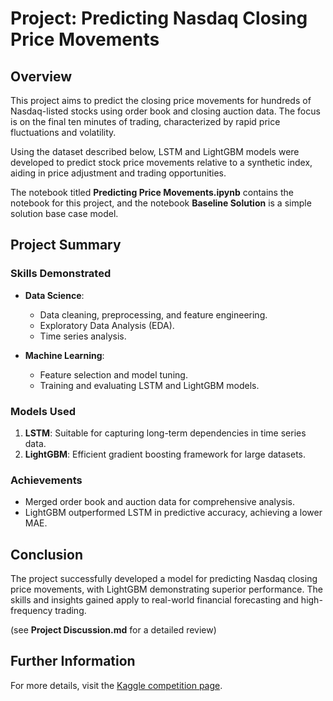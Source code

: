 # Project: Predicting Nasdaq Closing Price Movements

## Overview

This project aims to predict the closing price movements for hundreds of Nasdaq-listed stocks using order book and closing auction data. The focus is on the final ten minutes of trading, characterized by rapid price fluctuations and volatility. 

Using the dataset described below, LSTM and LightGBM models were developed to predict stock price movements relative to a synthetic index, aiding in price adjustment and trading opportunities.

The notebook titled **Predicting Price Movements.ipynb** contains the notebook for this project, and the notebook **Baseline Solution** is a simple solution base case model.


## Project Summary

### Skills Demonstrated
- **Data Science**:
  - Data cleaning, preprocessing, and feature engineering.
  - Exploratory Data Analysis (EDA).
  - Time series analysis.

- **Machine Learning**:
  - Feature selection and model tuning.
  - Training and evaluating LSTM and LightGBM models.

### Models Used
1. **LSTM**: Suitable for capturing long-term dependencies in time series data.
2. **LightGBM**: Efficient gradient boosting framework for large datasets.

### Achievements
- Merged order book and auction data for comprehensive analysis.
- LightGBM outperformed LSTM in predictive accuracy, achieving a lower MAE.

## Conclusion

The project successfully developed a model for predicting Nasdaq closing price movements, with LightGBM demonstrating superior performance. The skills and insights gained apply to real-world financial forecasting and high-frequency trading.

(see **Project Discussion.md** for a detailed review)

## Further Information

For more details, visit the [Kaggle competition page](https://www.kaggle.com/competitions/optiver-trading-at-the-close).
